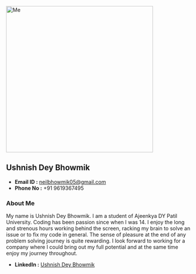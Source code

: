 <img src="https://media-exp1.licdn.com/dms/image/C4E03AQFM3DXe2WHr6g/profile-displayphoto-shrink_800_800/0/1610102901230?e=1646870400&v=beta&t=BKxfI7jxziQCJCsTu9dUhOtc14wiLzJYjfcD--EfsN4" alt="Me" height="400" width="400"/>

## Ushnish Dey Bhowmik
- **Email ID :** neilbhowmik05@gmail.com
- **Phone No :** +91 9619367495

### About Me

My name is Ushnish Dey Bhowmik. I am a student of Ajeenkya DY Patil University. Coding has been passion since when I was 14. I enjoy the long and strenous hours working behind the screen, racking my brain to solve an issue or to fix my code in general. The sense of pleasure at the end of any problem solving journey is quite rewarding. I look forward to working for a company where I could bring out my full potential and at the same time enjoy my journey throughout.

- **LinkedIn :** [Ushnish Dey Bhowmik](https://www.linkedin.com/in/ushnish-dey-bhowmik-29b333203/)
